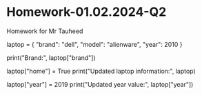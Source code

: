 # Homework-01.02.2024-Q2
Homework for Mr Tauheed

laptop = { "brand": "dell", "model": "alienware", "year": 2010 }

print("Brand:", laptop["brand"])

laptop["home"] = True
print("Updated laptop information:", laptop)

laptop["year"] = 2019
print("Updated year value:", laptop["year"])

